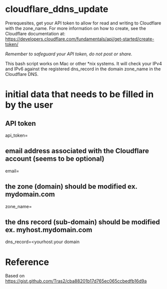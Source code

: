 # cloudflare_ddns_update

Prerequesites, get your API token to allow for read and writing to Cloudflare with the zone_name. For more information on how to create, see the Cloudflare documentation at: https://developers.cloudflare.com/fundamentals/api/get-started/create-token/

*Remember to safeguard your API token, do not post or share.*

This bash script works on Mac or other *nix systems. It will check your IPv4 and IPv6 against the registered dns_record in the domain zone_name in the Cloudflare DNS.

# initial data that needs to be filled in by the user
## API token
api_token=<Use your own API token>
## email address associated with the Cloudflare account (seems to be optional)
email=<Your own email>
## the zone (domain) should be modified ex. mydomain.com
zone_name=<your domain>
## the dns record (sub-domain) should be modified ex. myhost.mydomain.com
dns_record=<yourhost.your domain

# Reference
Based on https://gist.github.com/Tras2/cba88201b17d765ec065ccbedfb16d9a
